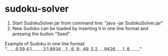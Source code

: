 # sudoku-solver
1) Start SudokuSolver.jar from command line: "java -jar SudokuSolver.jar"
2) New Sudoku can be loaded by inserting it in one line format and pressing the button "Seed".

Example of Sudoku in one line format: ".......6.59.4.1.........3.1.8934....1...6..9...49..5.2.....9426......1..8........"
